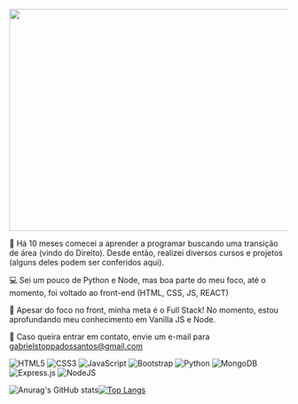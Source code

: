 
<p align="center">
  <img width="900" height="400" src="https://user-images.githubusercontent.com/80360602/139761823-4933cf3b-5d63-40ec-80c1-d523ed6cad99.gif">
</p>


👋 Há 10 meses comecei a aprender a programar buscando uma transição de área (vindo do Direito). Desde então, realizei diversos cursos e projetos (alguns deles podem ser conferidos aqui).

💻 Sei um pouco de Python e Node, mas boa parte do meu foco, até o momento, foi voltado ao front-end (HTML, CSS, JS, REACT)

🌱 Apesar do foco no front, minha meta é o Full Stack! No momento, estou aprofundando meu conhecimento em Vanilla JS e Node.

📧 Caso queira entrar em contato, envie um e-mail para gabrielstoppadossantos@gmail.com

![HTML5](https://img.shields.io/badge/html5-%23E34F26.svg?style=for-the-badge&logo=html5&logoColor=white)
![CSS3](https://img.shields.io/badge/css3-%231572B6.svg?style=for-the-badge&logo=css3&logoColor=white)
![JavaScript](https://img.shields.io/badge/javascript-%23323330.svg?style=for-the-badge&logo=javascript&logoColor=%23F7DF1E)
![Bootstrap](https://img.shields.io/badge/bootstrap-%23563D7C.svg?style=for-the-badge&logo=bootstrap&logoColor=white)
![Python](https://img.shields.io/badge/python-3670A0?style=for-the-badge&logo=python&logoColor=ffdd54)
![MongoDB](https://img.shields.io/badge/MongoDB-white?style=for-the-badge&logo=mongodb&logoColor=4EA94B)
![Express.js](https://img.shields.io/badge/express.js-%23404d59.svg?style=for-the-badge&logo=express&logoColor=%2361DAFB)
![NodeJS](https://img.shields.io/badge/node.js-6DA55F?style=for-the-badge&logo=node.js&logoColor=white)



![Anurag's GitHub stats](https://github-readme-stats.vercel.app/api?username=Arquimidio&show_icons=true&theme=radical)[![Top Langs](https://github-readme-stats.vercel.app/api/top-langs/?username=Arquimidio&layout=compact&theme=cobalt)](https://github.com/anuraghazra/github-readme-stats)




